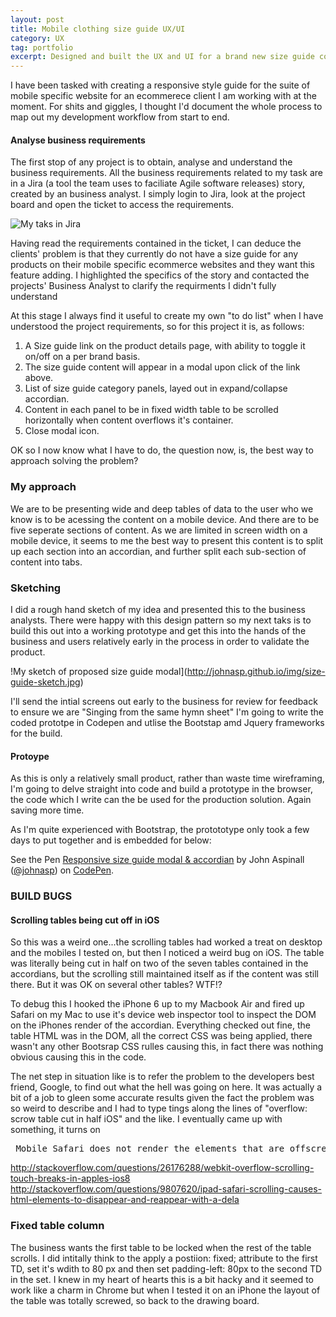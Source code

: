 ```yaml
---
layout: post
title: Mobile clothing size guide UX/UI
category: UX
tag: portfolio
excerpt: Designed and built the UX and UI for a brand new size guide component for the clients' mobile specific eCommerce website. 
---  
```


I have been tasked with creating a responsive style guide for the suite of mobile specific website for an ecommerece client I am working with at the moment.  For shits and giggles, I thought I'd document the whole process to map out my development workflow from start to end.  

#### Analyse business requirements

The first stop of any project is to obtain, analyse and understand the business requirements.  All the business requirements related to my task are in a Jira (a tool the team uses to faciliate Agile software releases) story, created by an business analyst. I simply login to Jira, look at the project board and open the ticket to access the requirements. 

![My taks in Jira](http://johnasp.github.io/img/my-jira-ticket.JPG)

Having read the requirements contained in the ticket, I can deduce the clients' problem is that they currently do not have a size guide for any products on their mobile specific ecommerce websites and they want this feature adding. I highlighted the specifics of the story and contacted the projects' Business Analyst to clarify the requirments I didn't fully understand 

At this stage I always find it useful to create my own "to do list" when I have understood the project requirements, so for this project it is, as follows:

1. A Size guide link on the product details page, with ability to toggle it on/off on a per brand basis. 
2. The size guide content will appear in a modal upon click of the link above.
3. List of size guide category panels, layed out in expand/collapse accordian. 
4. Content in each panel to be in fixed width table to be scrolled horizontally when content overflows it's container. 
5. Close modal icon.

OK so I now know what I have to do, the question now, is, the best way to approach solving the problem?  

### My approach 

We are to be presenting wide and deep tables of data to the user who we know is to be acessing the content on a mobile device.  And there are to be five seperate sections of content.  As we are limited in screen width on a mobile device, it seems to me the best way to present this content is to split up each section into an accordian, and further split each sub-section of content into tabs. 

### Sketching

I did a rough hand sketch of my idea and presented this to the business analysts. There were happy with this design pattern so my next taks is to build this out into a working prototype and get this into the hands of the business and users relatively early in the process in order to validate the product. 

!My sketch of proposed size guide modal](http://johnasp.github.io/img/size-guide-sketch.jpg)


I'll send the intial screens out early to the business for review for feedback to ensure we are "Singing from the same hymn sheet" I'm going to write the coded prototpe in Codepen and utlise the Bootstap amd Jquery frameworks for the build. 

#### Protoype

As this is only a relatively small product, rather than waste time wireframing, I'm going to delve straight into code and build a prototype in the browser, the code which I write can the be used for the production solution. Again saving more time.  

As I'm quite experienced with Bootstrap, the protototype only took a few days to put together and is embedded for below:

<p data-height="531" data-theme-id="dark" data-slug-hash="LkQWva" data-default-tab="result" data-user="johnasp" data-embed-version="2" class="codepen">See the Pen <a href="http://codepen.io/johnasp/pen/LkQWva/">Responsive size guide modal & accordian</a> by John Aspinall (<a href="http://codepen.io/johnasp">@johnasp</a>) on <a href="http://codepen.io">CodePen</a>.</p>
<script async src="//assets.codepen.io/assets/embed/ei.js"></script>





### BUILD BUGS

#### Scrolling tables being cut off in iOS
So this was a weird one...the scrolling tables had worked a treat on desktop and the mobiles I tested on, but then I noticed a weird bug on iOS.  The table was literally being cut in half on two of the seven tables contained in the accordians, but the scrolling still maintained itself as if the content was still there.  But it was OK on several other tables?  WTF!?  

To debug this I hooked the iPhone 6 up to my Macbook Air and fired up Safari on my Mac to use it's device web inspector tool to inspect the DOM on the iPhones render of the accordian.  Everything checked out fine, the table HTML was in the DOM, all the correct CSS was being applied, there wasn't any other Bootsrap CSS rulles causing this, in fact there was nothing obvious causing this in the code.  

The net step in situation like is to refer the problem to the developers best friend, Google, to find out what the hell was going on here.  It was actually a bit of a job to gleen some accurate results given the fact the problem was so weird to describe and I had to type tings along the lines of "overflow: scrow table cut in half iOS" and the like.  I eventually came up with something, it turns on 

<pre> Mobile Safari does not render the elements that are offscreen, or sometimes renders erratically, when using -webkit-overflow-scrolling: touch. Unless a translate3d is applied to all other elements that might go offscreen owing to that scroll, those elements will be chopped off after scrolling.</pre>

http://stackoverflow.com/questions/26176288/webkit-overflow-scrolling-touch-breaks-in-apples-ios8
http://stackoverflow.com/questions/9807620/ipad-safari-scrolling-causes-html-elements-to-disappear-and-reappear-with-a-dela


### Fixed table column
The business wants the first table to be locked when the rest of the table scrolls.  I did intitally think to the apply a postiion: fixed; attribute to the first TD, set it's wdith to 80 px and then set padding-left: 80px to the second TD in the set.  I knew in my heart of hearts this is a bit hacky and it seemed to work like a charm in Chrome but when I tested it on an iPhone the layout of the table was totally screwed, so back to the drawing board.  



